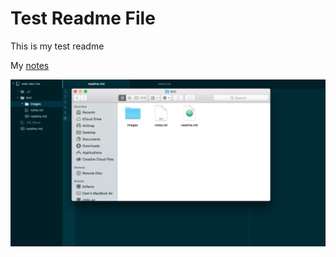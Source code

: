 # Test Readme File

This is my test readme

My [notes](/.notes.txt)


![image](./images/screenshot.png)
